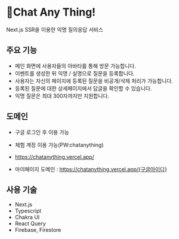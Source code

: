 # 👀Chat Any Thing!

Next.js SSR을 이용한 익명 질의응답 서비스

## 주요 기능

- 메인 화면에 사용자들의 아바타를 통해 방문 가능합니다.
- 이벤트를 생성한 뒤 익명 / 실명으로 질문을 등록합니다.
- 사용자는 자신의 페이지에 등록된 질문을 비공개/삭제 처리가 가능합니다.
- 등록된 질문에 대한 상세페이지에서 답글을 확인할 수 있습니다.
- 익명 질문은 최대 300자까지만 지원합니다.

## 도메인

- 구글 로그인 후 이용 가능
- 체험 계정 이용 가능(PW:chatanything)

- https://chatanything.vercel.app/

- 마이페이지 도메인 : https://chatanything.vercel.app/{구글아이디}

## 사용 기술

- Next.js
- Typescript
- Chakra UI
- React Query
- Firebase, Firestore
